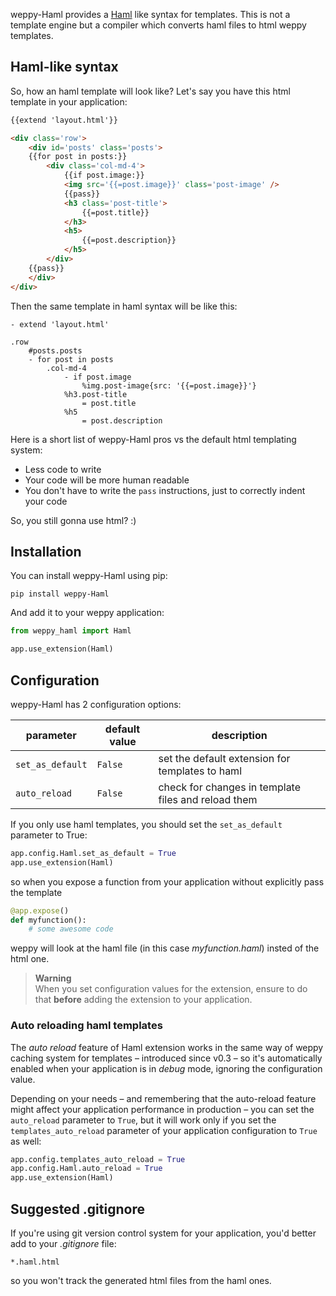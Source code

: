 weppy-Haml provides a [Haml](http://haml.info) like syntax for templates. This is not a template engine but a compiler which converts haml files to html weppy templates.

## Haml-like syntax

So, how an haml template will look like? Let's say you have this html template in your application:

```html
{{extend 'layout.html'}}

<div class='row'>
    <div id='posts' class='posts'>
    {{for post in posts:}}
        <div class='col-md-4'>
            {{if post.image:}}
            <img src='{{=post.image}}' class='post-image' />
            {{pass}}
            <h3 class='post-title'>
                {{=post.title}}
            </h3>
            <h5>
                {{=post.description}}
            </h5>
        </div>
    {{pass}}
    </div>
</div>
``` 

Then the same template in haml syntax will be like this:

```haml
- extend 'layout.html'

.row
    #posts.posts
    - for post in posts
        .col-md-4
            - if post.image
                %img.post-image{src: '{{=post.image}}'}
            %h3.post-title
                = post.title
            %h5
                = post.description
``` 

Here is a short list of weppy-Haml pros vs the default html templating system:

* Less code to write
* Your code will be more human readable
* You don't have to write the `pass` instructions, just to correctly indent your code

So, you still gonna use html? :)

## Installation

You can install weppy-Haml using pip:

    pip install weppy-Haml

And add it to your weppy application:

```python
from weppy_haml import Haml

app.use_extension(Haml)
```

## Configuration

weppy-Haml has 2 configuration options:

| parameter | default value | description |
| --- | --- | --- |
| `set_as_default` | `False` | set the default extension for templates to haml |
| `auto_reload` | `False` | check for changes in template files and reload them |

If you only use haml templates, you should set the `set_as_default` parameter to True:

```python
app.config.Haml.set_as_default = True
app.use_extension(Haml)
```

so when you expose a function from your application without explicitly pass the template

```python
@app.expose()
def myfunction():
    # some awesome code
```

weppy will look at the haml file (in this case *myfunction.haml*) insted of the html one.

> **Warning**   
> When you set configuration values for the extension, ensure to do that **before** adding the extension to your application.

### Auto reloading haml templates

The *auto reload* feature of Haml extension works in the same way of weppy caching system for templates – introduced since v0.3 – so it's automatically enabled when your application is in *debug* mode, ignoring the configuration value.

Depending on your needs – and remembering that the auto-reload feature might affect your application performance in production – you can set the `auto_reload` parameter to `True`, but it will work only if you set the `templates_auto_reload` parameter of your application configuration to `True` as well:

```python
app.config.templates_auto_reload = True
app.config.Haml.auto_reload = True
app.use_extension(Haml)
```

## Suggested .gitignore

If you're using git version control system for your application, you'd better add to your *.gitignore* file:

```
*.haml.html
```

so you won't track the generated html files from the haml ones.
